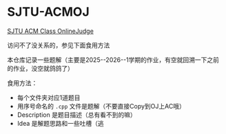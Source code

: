 # SJTU-ACMOJ

[SJTU ACM Class OnlineJudge](https://acm.sjtu.edu.cn/OnlineJudge/)

访问不了没关系的，参见下面食用方法

本仓库记录一些题解（主要是2025--2026--1学期的作业，有空就回溯一下之前的作业，没空就鸽鸽了）

食用方法：

- 每个文件夹对应1道题目
- 用序号命名的 `.cpp` 文件是题解（不要直接Copy到OJ上AC哦）
- Description 是题目描述（总有看不到的嘛）
- Idea 是解题思路和一些吐槽（逃
